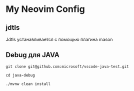 # My Neovim Config

## jdtls 

Jdtls устанавливается с помощью плагина mason

## Debug для JAVA

```shell
git clone git@github.com:microsoft/vscode-java-test.git

cd java-debug

./mvnw clean install
```


